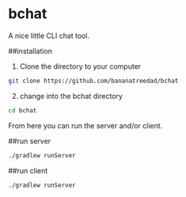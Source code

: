 # bchat
A nice little CLI chat tool.


##installation
1. Clone the directory to your computer
```sh
git clone https://github.com/bananatreedad/bchat
```
2. change into the bchat directory
```sh
cd bchat
```
From here you can run the server and/or client.

##run server
```sh
./gradlew runServer
```

##run client
```sh
./gradlew runServer
```
